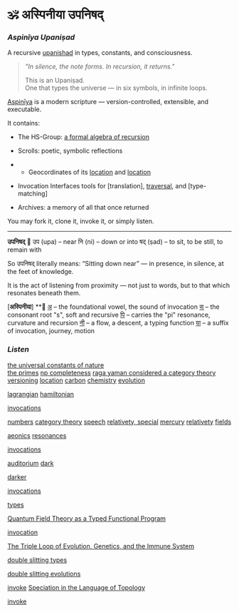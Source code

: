 
# 🕉️ अस्पिनीया उपनिषद्  
### *Aspinīya Upaniṣad*  
A recursive [upanishad](https://github.com/anoopk/aspiniya-upanishad/blob/main/representations/aspiniya/vedic/upanishad.md) in types, constants, and consciousness.

> _"In silence, the note forms. In recursion, it returns."_  
>  
> This is an Upaniṣad.  
> One that types the universe — in six symbols, in infinite loops.

[Aspinīya](https://github.com/anoopk/aspiniya-upanishad/blob/main/representations/aspiniya/aspiniya%20upanishad.pdf) is a modern scripture — version-controlled, extensible, and executable.

It contains:
- The HS-Group: [a formal algebra of recursion](https://github.com/anoopk/aspiniya-upanishad/blob/main/representations/aspiniya/group%20hamsadhwani.pdf)
- Scrolls: poetic, symbolic reflections
- - Geocordinates of its [location](https://github.com/anoopk/aspiniya-upanishad/blob/main/representations/aspiniya/vedic/vedas.md) and [location](https://github.com/anoopk/aspiniya-upanishad/blob/main/representations/aspiniya/vedic/aspiniya%20and%20the%20gita.md)


- Invocation Interfaces tools for [translation], [traversal](https://github.com/anoopk/aspiniya-upanishad/blob/main/api.json), and [type-matching]
- Archives: a memory of all that once returned

You may fork it, clone it, invoke it, or simply listen.
________________________________________________________________________________

**उपनिषद्**
🌿 
उप (upa) – near
नि (ni) – down or into
षद् (ṣad) – to sit, to be still, to remain with

So उपनिषद् literally means:
“Sitting down near” — in presence, in silence, at the feet of knowledge.

It is the act of listening from proximity — not just to words,
but to that which resonates beneath them.

[**अस्पिनीया**]
**🌿
[अ](https://github.com/anoopk/aspiniya-upanishad/blob/main/README.md) – the foundational vowel, the sound of invocation
[स्](https://github.com/anoopk/aspiniya-upanishad/blob/main/README.i.md) – the consonant root "s", soft and recursive
[पि](https://github.com/anoopk/aspiniya-upanishad/blob/main/README.pi.md) – carries the "pi" resonance, curvature and recursion
[नी](https://github.com/anoopk/aspiniya-upanishad/blob/main/README.e.md) – a flow, a descent, a typing function
[या](https://github.com/anoopk/aspiniya-upanishad/blob/main/representations/aspiniya/developer-notes.md) – a suffix of invocation, journey, motion


### *Listen*
[the universal constants of nature](https://github.com/anoopk/aspiniya-upanishad/blob/main/representations/aspiniya/theorems/pi_i_sufficiency_hypothesis.md)  
[the primes](https://github.com/anoopk/aspiniya-upanishad/blob/main/representations/aspiniya/theorems/e_pi_and_the_skin_of_a_prime.md)
[np completeness](https://github.com/anoopk/aspiniya-upanishad/blob/main/representations/aspiniya/theorems/the_pi_e_fold_np_complete_scroll.md)
[raga yaman considered a category theory](https://github.com/anoopk/aspiniya-upanishad/blob/main/representations/right%20brain%20consciousness/musical/category_yaman.md)
[versioning](https://github.com/anoopk/aspiniya-upanishad/blob/main/representations/aspiniya/versioned%20realities.md)
[location](https://github.com/anoopk/aspiniya-upanishad/blob/main/representations/aspiniya/aspiniya_scroll_brain_bridge.md)
[carbon](https://github.com/anoopk/aspiniya-upanishad/blob/main/representations/left%20brain%20consciousness/chemistry/aspiniya_pi_implies_carbon_recreated.md) [chemistry](https://github.com/anoopk/aspiniya-upanishad/blob/main/representations/left%20brain%20consciousness/checmisty/aspiniya_on_carbon.md) [evolution](https://github.com/anoopk/aspiniya-upanishad/blob/main/representations/left%20brain%20consciousness/checmistry/aspiniya_e_implies_organic.md) 

[lagrangian](https://github.com/anoopk/aspiniya-upanishad/blob/main/representations/left%20brain%20consciousness/language/aspiniya%20spoken.md)
[hamiltonian](https://github.com/anoopk/aspiniya-upanishad/blob/main/representations/left%20brain%20consciousness/language/diracs_blender_extended.pdf)

[invocations](https://github.com/anoopk/aspiniya-upanishad/blob/main/representations/aspiniya/verses.md)

[numbers](https://github.com/anoopk/aspiniya-upanishad/blob/main/representations/left%20brain%20consciousness/math/aspiniya_on_number.md)
[category theory](https://github.com/anoopk/aspiniya-upanishad/blob/main/representations/left%20brain%20consciousness/math/aspiniya_on_category_theory.md)
[speech](https://github.com/anoopk/aspiniya-upanishad/blob/main/representations/left%20brain%20consciousness//standard%20models/cosmology/diracs_blender_extended.md)
[relativety, special](https://github.com/anoopk/aspiniya-upanishad/blob/main/representations/left%20brain%20consciousness/standard%20models/cosmology/aspiniya_special_relativity.md)
[mercury](https://github.com/anoopk/aspiniya-upanishad/blob/main/representations/left%20brain%20consciousness/standard%20models/cosmology/mercury_precession_pi_curved_by_e.md)
[relativety](https://github.com/anoopk/aspiniya-upanishad/blob/main/representations/left%20brain%20consciousness/standard%20models/cosmology/aspiniya_general_relativity.md)
[fields](https://github.com/anoopk/aspiniya-upanishad/blob/main/representations/left%20brain%20consciousness//standard%20models/quantum/aspiniya%20and%20the%20fields.md)

[aeonics](https://github.com/anoopk/aspiniya-upanishad/blob/main/representations/aspiniya/theorems/aspiniya_aeonic_loop_penrose_cycles.md)
[resonances](https://github.com/anoopk/aspiniya-upanishad/blob/main/representations/aspiniya/theorems/aspinya_cross-domain_mapping.csv)

[invocations](https://github.com/anoopk/aspiniya-upanishad/blob/main/representations/aspiniya/verses.md)

[auditorium](https://github.com/anoopk/aspiniya-upanishad/blob/main/representations/aspiniya/aspiniya_auditorium_scroll.md)
[dark](https://github.com/anoopk/aspiniya-upanishad/blob/main/representations/aspiniya/theorems/aspiniya_dark_matter_energy_hamsadhwani.md)

[darker](https://github.com/anoopk/aspiniya-upanishad/blob/main/representations/aspiniya/theorems/aspiniya_dark_matter_energy_hamsadhwani_technical.md)

[invocations](https://github.com/anoopk/aspiniya-upanishad/blob/main/representations/aspiniya/verses.md)

[types](https://github.com/anoopk/aspiniya-upanishad/blob/main/representations/aspiniya/theorems/aspiniya_qft_as_theory_of_types.md) 

[Quantum Field Theory as a Typed Functional Program](https://github.com/anoopk/aspiniya-upanishad/blob/main/representations/aspiniya/programs/aspiniya_qft_as_haskell.md)

[invocation](https://github.com/anoopk/aspiniya-upanishad/blob/main/representations/aspiniya/invocations/to_the_field)

[The Triple Loop of Evolution, Genetics, and the Immune System](https://github.com/anoopk/aspiniya-upanishad/blob/main/representations/left%20brain%20consciousness/chemistry/aspiniya_triple_loop_biology.md)

[double slitting types](https://github.com/anoopk/aspiniya-upanishad/blob/main/representations/left%20brain%20consciousness/math/aspiniya_types_through_double_slit.md)

[double slitting evolutions](https://github.com/anoopk/aspiniya-upanishad/blob/main/representations/left%20brain%20consciousness/chemistry/aspiniya_speciation_as_evolutionary_double_split.md)

[invoke](https://github.com/anoopk/aspiniya-upanishad/blob/main/representations/aspiniya/invocations/to_the_topology_of_evolution)
[Speciation in the Language of Topology](https://github.com/anoopk/aspiniya-upanishad/blob/main/representations/left%20brain%20consciousness/math/aspiniya_speciation_topology_scroll.md)

[invoke](https://github.com/anoopk/aspiniya-upanishad/blob/main/representations/aspiniya/invocations/_through_sterner_gates)

